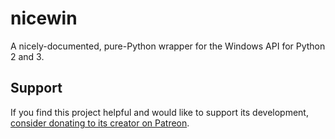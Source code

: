 # nicewin
A nicely-documented, pure-Python wrapper for the Windows API for Python 2 and 3.

Support
-------

If you find this project helpful and would like to support its development, [consider donating to its creator on Patreon](https://www.patreon.com/AlSweigart).

